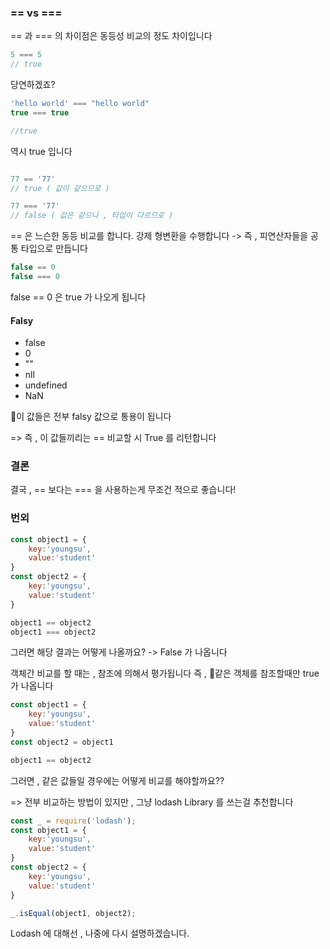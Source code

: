 ### == vs ===

== 과 === 의 차이점은 동등성 비교의 정도 차이입니다


```typescript
5 === 5
// true
```

당연하겠죠?

```typescript
'hello world' === "hello world"
true === true

//true
```

역시 true 입니다

```typescript

77 == '77'
// true ( 값이 같으므로 )

77 === '77'
// false ( 값은 같으나 , 타입이 다르므로 )
```


== 은 느슨한 동등 비교를 합니다.
강제 형변환을 수행합니다
-> 즉 , 피연산자들을 공통 타입으로 만듭니다

```typescript
false == 0
false === 0
```

false == 0 은 true 가 나오게 됩니다

#### Falsy

- false
- 0
- ""
- nll
- undefined
- NaN

이 값들은 전부 falsy 값으로 통용이 됩니다

=> 즉 , 이 값들끼리는 == 비교할 시 True 를 리턴합니다

### 결론

결국 , == 보다는 === 을 사용하는게 무조건 적으로 좋습니다!

### 번외

```javascript
const object1 = {
    key:'youngsu',
    value:'student'
}
const object2 = {
    key:'youngsu',
    value:'student'
}

object1 == object2
object1 === object2
```

그러면 해당 결과는 어떻게 나올까요?
-> False 가 나옵니다

객체간 비교를 할 때는 , 참조에 의해서 평가됩니다
즉 , 같은 객체를 참조할때만 true가 나옵니다
```javascript
const object1 = {
    key:'youngsu',
    value:'student'
}
const object2 = object1

object1 == object2
```

그러면 , 같은 값들일 경우에는 어떻게 비교를 해야할까요??

=> 전부 비교하는 방법이 있지만 , 그냥 lodash Library 를 쓰는걸 추천합니다

```javascript
const _ = require('lodash');
const object1 = {
    key:'youngsu',
    value:'student'
}
const object2 = {
    key:'youngsu',
    value:'student'
}

_.isEqual(object1, object2);

```

Lodash 에 대해선 , 나중에 다시 설명하겠습니다.
